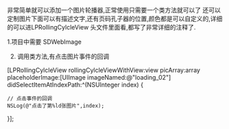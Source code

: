 

非常简单就可以添加一个图片轮播器,正常使用只需要一个类方法就可以了
还可以定制图片下面可以有描述文字,还有页码孔子器的位置,颜色都是可以自定义的,详细的可以进LPRollingCylcleView 头文件里面看,都写了非常详细的注释了.

1.项目中需要 SDWebImage

2. 调用类方法,有点击图片事件的回调

[LPRollingCylcleView rollingCylcleViewWithView:view picArray:array placeholderImage:[UIImage imageNamed:@"loading_02"] didSelectItemAtIndexPath:^(NSUInteger index) {

    // 点击事件的回调
    NSLog(@"点击了第%ld张图片",index);

}];
